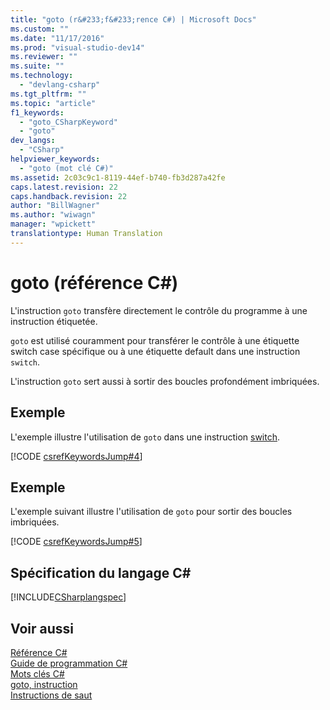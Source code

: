 ```yaml
---
title: "goto (r&#233;f&#233;rence C#) | Microsoft Docs"
ms.custom: ""
ms.date: "11/17/2016"
ms.prod: "visual-studio-dev14"
ms.reviewer: ""
ms.suite: ""
ms.technology: 
  - "devlang-csharp"
ms.tgt_pltfrm: ""
ms.topic: "article"
f1_keywords: 
  - "goto_CSharpKeyword"
  - "goto"
dev_langs: 
  - "CSharp"
helpviewer_keywords: 
  - "goto (mot clé C#)"
ms.assetid: 2c03c9c1-8119-44ef-b740-fb3d287a42fe
caps.latest.revision: 22
caps.handback.revision: 22
author: "BillWagner"
ms.author: "wiwagn"
manager: "wpickett"
translationtype: Human Translation
---
```

# goto (r&#233;f&#233;rence C#)
L'instruction `goto` transfère directement le contrôle du programme à une instruction étiquetée.  
  
 `goto` est utilisé couramment pour transférer le contrôle à une étiquette switch case spécifique ou à une étiquette default dans une instruction `switch`.  
  
 L'instruction `goto` sert aussi à sortir des boucles profondément imbriquées.  
  
## Exemple  
 L'exemple illustre l'utilisation de `goto` dans une instruction [switch](../../../csharp/language-reference/keywords/switch.md).  
  
 [!CODE [csrefKeywordsJump#4](../CodeSnippet/VS_Snippets_VBCSharp/csrefKeywordsJump#4)]  
  
## Exemple  
 L'exemple suivant illustre l'utilisation de `goto` pour sortir des boucles imbriquées.  
  
 [!CODE [csrefKeywordsJump#5](../CodeSnippet/VS_Snippets_VBCSharp/csrefKeywordsJump#5)]  
  
## Spécification du langage C\#  
 [!INCLUDE[CSharplangspec](../../../csharp/language-reference/keywords/includes/csharplangspec_md.md)]  
  
## Voir aussi  
 [Référence C\#](../../../csharp/language-reference/index.md)   
 [Guide de programmation C\#](../../../csharp/programming-guide/index.md)   
 [Mots clés C\#](../../../csharp/language-reference/keywords/index.md)   
 [goto, instruction](/visual-cpp/cpp/goto-statement-cpp)   
 [Instructions de saut](../../../csharp/language-reference/keywords/jump-statements.md)